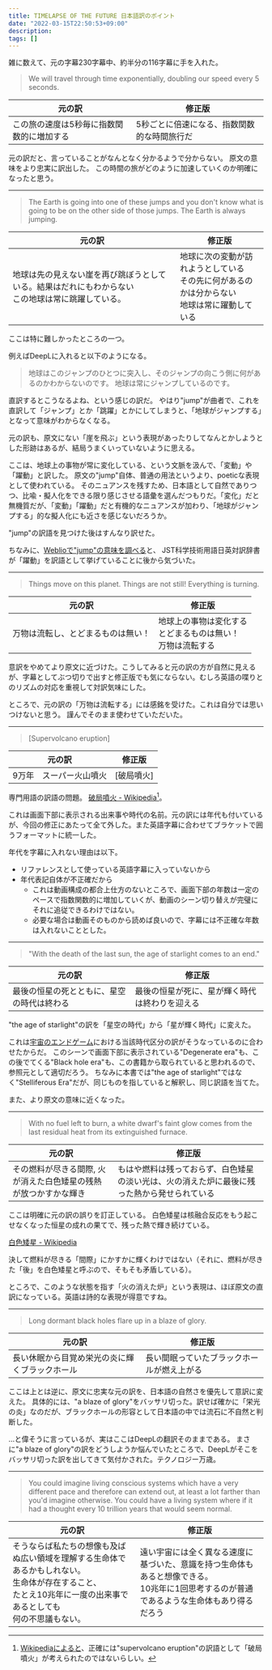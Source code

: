 ```yaml
---
title: TIMELAPSE OF THE FUTURE 日本語訳のポイント
date: "2022-03-15T22:50:53+09:00"
description:
tags: []
---
```


雑に数えて、元の字幕230字幕中、約半分の116字幕に手を入れた。

> We will travel through time exponentially, doubling our speed every 5 seconds.

| 元の訳 | 修正版 |
| ----- | ----- |
| この旅の速度は5秒毎に指数関数的に増加する | 5秒ごとに倍速になる、指数関数的な時間旅行だ |

元の訳だと、言っていることがなんとなく分かるようで分からない。
原文の意味をより忠実に訳出した。
この時間の旅がどのように加速していくのか明確になったと思う。

<!-- 意味を忠実に訳すにしても、日本語として不自然になったり冗長になったりするのは避けるようにした。 -->
<!-- "We will travel through time"という文を日本語訳では名詞化して「時間旅行」にまとめたのはちょっと頭を捻った -->

---

> The Earth is going into one of these jumps and you don't know what is going to be on the other side of those jumps.
> The Earth is always jumping.

| 元の訳 | 修正版 |
| ----- | ----- |
| 地球は先の見えない崖を再び跳ぼうとしている。結果はだれにもわからない<br/>この地球は常に跳躍している。 | 地球に次の変動が訪れようとしている<br/>その先に何があるのかは分からない<br/>地球は常に躍動している |

ここは特に難しかったところの一つ。

例えばDeepLに入れると以下のようになる。
> 地球はこのジャンプのひとつに突入し、そのジャンプの向こう側に何があるのかわからないのです。
> 地球は常にジャンプしているのです。

直訳するとこうなるよね、という感じの訳だ。
やはり"jump"が曲者で、これを直訳して「ジャンプ」とか「跳躍」とかにしてしまうと、「地球がジャンプする」となって意味がわからなくなる。

元の訳も、原文にない「崖を飛ぶ」という表現があったりしてなんとかしようとした形跡はあるが、結局うまくいっていないように思える。

ここは、地球上の事物が常に変化している、という文脈を汲んで、「変動」や「躍動」と訳した。
原文の"jump"自体、普通の用法というより、poeticな表現として使われている。
そのニュアンスを残すため、日本語として自然でありつつ、比喩・擬人化をできる限り感じさせる語彙を選んだつもりだ。「変化」だと無機質だが、「変動」「躍動」だと有機的なニュアンスが加わり、「地球がジャンプする」的な擬人化にも近さを感じないだろうか。

"jump"の訳語を見つけた後はすんなり訳せた。

ちなみに、[Weblioで"jump"の意味を調べる](https://ejje.weblio.jp/content/jump)と、
JST科学技術用語日英対訳辞書が「躍動」を訳語として挙げていることに後から気づいた。

---

> Things move on this planet. Things are not still! Everything is turning.

| 元の訳 | 修正版 |
| ----- | ----- |
| 万物は流転し、とどまるものは無い！ | 地球上の事物は変化する<br/>とどまるものは無い！<br>万物は流転する |

意訳をやめてより原文に近づけた。こうしてみると元の訳の方が自然に見えるが、字幕としてぶつ切りで出すと修正版でも気にならない。むしろ英語の喋りとのリズムの対応を重視して対訳気味にした。

ところで、元の訳の「万物は流転する」には感銘を受けた。これは自分では思いつけないと思う。
謹んでそのまま使わせていただいた。

---

> [Supervolcano eruption]

| 元の訳 | 修正版 |
| ----- | ----- |
| 9万年　スーパー火山噴火 | [破局噴火] |

専門用語の訳語の問題。
[破局噴火 - Wikipedia](https://ja.wikipedia.org/wiki/%E7%A0%B4%E5%B1%80%E5%99%B4%E7%81%AB)[^2]。

これは画面下部に表示される出来事や時代の名前。元の訳には年代も付いているが、今回の修正にあたって全て外した。また英語字幕に合わせてブラケットで囲うフォーマットに統一した。

年代を字幕に入れない理由は以下。
* リファレンスとして使っている英語字幕に入っていないから
* 年代表記自体が不正確だから
  * これは動画構成の都合上仕方のないところで、画面下部の年数は一定のペースで指数関数的に増加していくが、動画のシーン切り替えが完璧にそれに追従できるわけではない。
  * 必要な場合は動画そのものから読めば良いので、字幕には不正確な年数は入れないこととした。

[^2]: [Wikipediaによると](https://ja.wikipedia.org/wiki/%E7%A0%B4%E5%B1%80%E5%99%B4%E7%81%AB)、正確には"supervolcano eruption"の訳語として「破局噴火」が考えられたのではないらしい。

---

> "With the death of the last sun, the age of starlight comes to an end."

| 元の訳 | 修正版 |
| ----- | ----- |
| 最後の恒星の死とともに、星空の時代は終わる | 最後の恒星が死に、星が輝く時代は終わりを迎える |

"the age of starlight"の訳を「星空の時代」から「星が輝く時代」に変えた。

これは[宇宙のエンドゲーム](https://ja.wikipedia.org/wiki/%E5%AE%87%E5%AE%99%E3%81%AE%E3%82%A8%E3%83%B3%E3%83%89%E3%82%B2%E3%83%BC%E3%83%A0)における当該時代区分の訳がそうなっているのに合わせたからだ。
このシーンで画面下部に表示されている"Degenerate era"も、この後でてくる"Black hole era"も、この書籍から取られていると思われるので、参照元として適切だろう。
ちなみに本書では"the age of starlight"ではなく"Stelliferous Era"だが、同じものを指していると解釈し、同じ訳語を当てた。

また、より原文の意味に近くなった。

---

> With no fuel left to burn, a white dwarf's faint glow comes from the last residual heat from its extinguished furnace.

| 元の訳 | 修正版 |
| ----- | ----- |
| その燃料が尽きる間際, 火が消えた白色矮星の残熱が放つかすかな輝き | もはや燃料は残っておらず、白色矮星の淡い光は、火の消えた炉に最後に残った熱から発せられている |

ここは明確に元の訳の誤りを訂正している。
白色矮星は核融合反応をもう起こせなくなった恒星の成れの果てで、残った熱で輝き続けている。

[白色矮星 - Wikipedia](https://ja.wikipedia.org/wiki/%E7%99%BD%E8%89%B2%E7%9F%AE%E6%98%9F)

決して燃料が尽きる「間際」にかすかに輝くわけではない（それに、燃料が尽きた「後」を白色矮星と呼ぶので、そもそも矛盾している）。

ところで、このような状態を指す「火の消えた炉」という表現は、ほぼ原文の直訳になっている。英語は詩的な表現が得意ですね。

---

> Long dormant black holes flare up in a blaze of glory.

| 元の訳 | 修正版 |
| ----- | ----- |
| 長い休眠から目覚め栄光の炎に輝くブラックホール | 長い間眠っていたブラックホールが燃え上がる |

ここは上とは逆に、原文に忠実な元の訳を、日本語の自然さを優先して意訳に変えた。
具体的には、"a blaze of glory"をバッサリ切った。訳せば確かに「栄光の炎」なのだが、ブラックホールの形容として日本語の中では流石に不自然と判断した。

…と偉そうに言っているが、実はここはDeepLの翻訳そのままである。
まさに"a blaze of glory"の訳をどうしようか悩んでいたところで、DeepLがそこをバッサリ切った訳を出してきて気付かされた。テクノロジー万歳。

---

> You could imagine living conscious systems which have a very different pace and therefore can extend out, at least a lot farther than you'd imagine otherwise.
> You could have a living system where if it had a thought every 10 trillion years that would seem normal.

| 元の訳 | 修正版 |
| ----- | ----- |
| そうならば私たちの想像も及ばぬ広い領域を理解する生命体であるかもしれない。<br/>生命体が存在すること、<br/>たとえ10兆年に一度の出来事であるとしても<br/>何の不思議もない。 | 遠い宇宙には全く異なる速度に基づいた、意識を持つ生命体もあると想像できる。<br/>10兆年に1回思考するのが普通であるような生命体もあり得るだろう |

